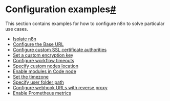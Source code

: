 [](https://github.com/n8n-io/n8n-docs/edit/main/docs/hosting/configuration/configuration-examples/index.md "Edit this page")

# Configuration examples[#](#configuration-examples "Permanent link")

This section contains examples for how to configure n8n to solve particular use cases.

*   [Isolate n8n](/hosting/configuration/configuration-examples/isolation/)
*   [Configure the Base URL](/hosting/configuration/configuration-examples/base-url/)
*   [Configure custom SSL certificate authorities](/hosting/configuration/configuration-examples/custom-certificate-authority/)
*   [Set a custom encryption key](/hosting/configuration/configuration-examples/encryption-key/)
*   [Configure workflow timeouts](/hosting/configuration/configuration-examples/execution-timeout/)
*   [Specify custom nodes location](/hosting/configuration/configuration-examples/custom-nodes-location/)
*   [Enable modules in Code node](/hosting/configuration/configuration-examples/modules-in-code-node/)
*   [Set the timezone](/hosting/configuration/configuration-examples/time-zone/)
*   [Specify user folder path](/hosting/configuration/configuration-examples/user-folder/)
*   [Configure webhook URLs with reverse proxy](/hosting/configuration/configuration-examples/webhook-url/)
*   [Enable Prometheus metrics](/hosting/configuration/configuration-examples/prometheus/)